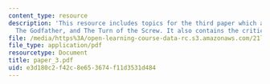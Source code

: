 ```yaml
---
content_type: resource
description: 'This resource includes topics for the third paper which are the film:
  The Godfather, and The Turn of the Screw. It also contains the critics of the same.'
file: /media/https%3A/open-learning-course-data-rc.s3.amazonaws.com/21l-706-studies-in-film-fall-2005/e3d180c2f42c8e653674f11d3531d484_paper_3.pdf
file_type: application/pdf
resourcetype: Document
title: paper_3.pdf
uid: e3d180c2-f42c-8e65-3674-f11d3531d484
---
```

